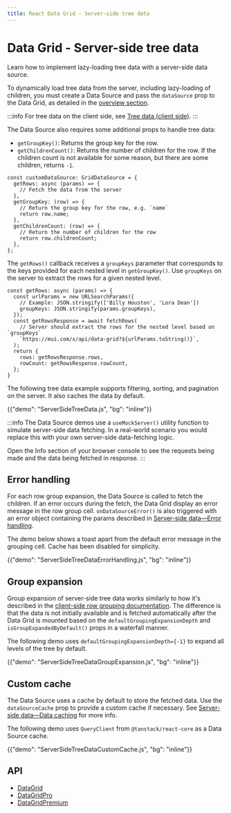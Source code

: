 ```yaml
---
title: React Data Grid - Server-side tree data
---
```


# Data Grid - Server-side tree data [<span class="plan-pro"></span>](/x/introduction/licensing/#pro-plan 'Pro plan')

<p class="description">Learn how to implement lazy-loading tree data with a server-side data source.</p>

To dynamically load tree data from the server, including lazy-loading of children, you must create a Data Source and pass the `dataSource` prop to the Data Grid, as detailed in the [overview section](/x/react-data-grid/server-side-data/).

:::info
For tree data on the client side, see [Tree data (client side)](/x/react-data-grid/tree-data/).
:::

The Data Source also requires some additional props to handle tree data:

- `getGroupKey()`: Returns the group key for the row.
- `getChildrenCount()`: Returns the number of children for the row. If the children count is not available for some reason, but there are some children, returns `-1`.

```tsx
const customDataSource: GridDataSource = {
  getRows: async (params) => {
    // Fetch the data from the server
  },
  getGroupKey: (row) => {
    // Return the group key for the row, e.g. `name`
    return row.name;
  },
  getChildrenCount: (row) => {
    // Return the number of children for the row
    return row.childrenCount;
  },
};
```

The `getRows()` callback receives a `groupKeys` parameter that corresponds to the keys provided for each nested level in `getGroupKey()`.
Use `groupKeys` on the server to extract the rows for a given nested level.

```tsx
const getRows: async (params) => {
  const urlParams = new URLSearchParams({
    // Example: JSON.stringify(['Billy Houston', 'Lora Dean'])
    groupKeys: JSON.stringify(params.groupKeys),
  });
  const getRowsResponse = await fetchRows(
    // Server should extract the rows for the nested level based on `groupKeys`
    `https://mui.com/x/api/data-grid?${urlParams.toString()}`,
  );
  return {
    rows: getRowsResponse.rows,
    rowCount: getRowsResponse.rowCount,
  };
}
```

The following tree data example supports filtering, sorting, and pagination on the server.
It also caches the data by default.

{{"demo": "ServerSideTreeData.js", "bg": "inline"}}

:::info
The Data Source demos use a `useMockServer()` utility function to simulate server-side data fetching.
In a real-world scenario you would replace this with your own server-side data-fetching logic.

Open the Info section of your browser console to see the requests being made and the data being fetched in response.
:::

## Error handling

For each row group expansion, the Data Source is called to fetch the children.
If an error occurs during the fetch, the Data Grid display an error message in the row group cell.
`onDataSourceError()` is also triggered with an error object containing the params described in [Server-side data—Error handling](/x/react-data-grid/server-side-data/#error-handling).

The demo below shows a toast apart from the default error message in the grouping cell.
Cache has been disabled for simplicity.

{{"demo": "ServerSideTreeDataErrorHandling.js", "bg": "inline"}}

## Group expansion

Group expansion of server-side tree data works similarly to how it's described in the [client-side row grouping documentation](/x/react-data-grid/row-grouping/#group-expansion).
The difference is that the data is not initially available and is fetched automatically after the Data Grid is mounted based on the `defaultGroupingExpansionDepth` and `isGroupExpandedByDefault()` props in a waterfall manner.

The following demo uses `defaultGroupingExpansionDepth={-1}` to expand all levels of the tree by default.

{{"demo": "ServerSideTreeDataGroupExpansion.js", "bg": "inline"}}

## Custom cache

The Data Source uses a cache by default to store the fetched data.
Use the `dataSourceCache` prop to provide a custom cache if necessary.
See [Server-side data—Data caching](/x/react-data-grid/server-side-data/#data-caching) for more info.

The following demo uses `QueryClient` from `@tanstack/react-core` as a Data Source cache.

{{"demo": "ServerSideTreeDataCustomCache.js", "bg": "inline"}}

## API

- [DataGrid](/x/api/data-grid/data-grid/)
- [DataGridPro](/x/api/data-grid/data-grid-pro/)
- [DataGridPremium](/x/api/data-grid/data-grid-premium/)

